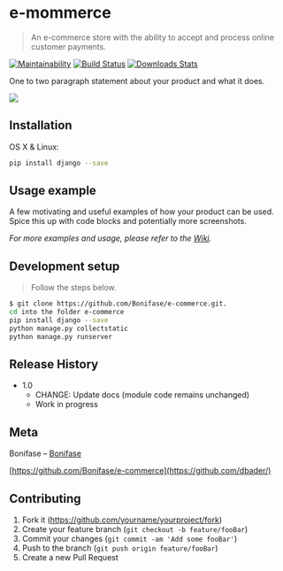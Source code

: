# e-mommerce

> An e-commerce store with the ability to accept and process online customer payments.

[![Maintainability](https://api.codeclimate.com/v1/badges/d90e0f308dca4ed4cb90/maintainability)](https://codeclimate.com/github/rails/rails/maintainability)
[![Build Status][travis-image]][travis-url]
[![Downloads Stats][npm-downloads]][npm-url]

One to two paragraph statement about your product and what it does.

![](header.png)

## Installation

OS X & Linux:

```sh
pip install django --save
```

## Usage example

A few motivating and useful examples of how your product can be used. Spice this up with code blocks and potentially more screenshots.

_For more examples and usage, please refer to the [Wiki][wiki]._

## Development setup

> Follow the steps below.

```sh
$ git clone https://github.com/Bonifase/e-commerce.git.
cd into the folder e-commerce
pip install django --save
python manage.py collectstatic
python manage.py runserver
```

## Release History

- 1.0
  - CHANGE: Update docs (module code remains unchanged)
  - Work in progress

## Meta

Bonifase – [Bonifase](https://twitter.com/BonifaseOrwa?lang=en)

[https://github.com/Bonifase/e-commerce](https://github.com/dbader/)

## Contributing

1. Fork it (<https://github.com/yourname/yourproject/fork>)
2. Create your feature branch (`git checkout -b feature/fooBar`)
3. Commit your changes (`git commit -am 'Add some fooBar'`)
4. Push to the branch (`git push origin feature/fooBar`)
5. Create a new Pull Request

<!-- Markdown link & img dfn's -->

[npm-image]: https://img.shields.io/npm/v/datadog-metrics.svg?style=flat-square
[npm-url]: https://npmjs.org/package/datadog-metrics
[npm-downloads]: https://img.shields.io/npm/dm/datadog-metrics.svg?style=flat-square
[travis-image]: https://img.shields.io/travis/dbader/node-datadog-metrics/master.svg?style=flat-square
[travis-url]: https://travis-ci.org/dbader/node-datadog-metrics
[wiki]: https://github.com/yourname/yourproject/wiki
